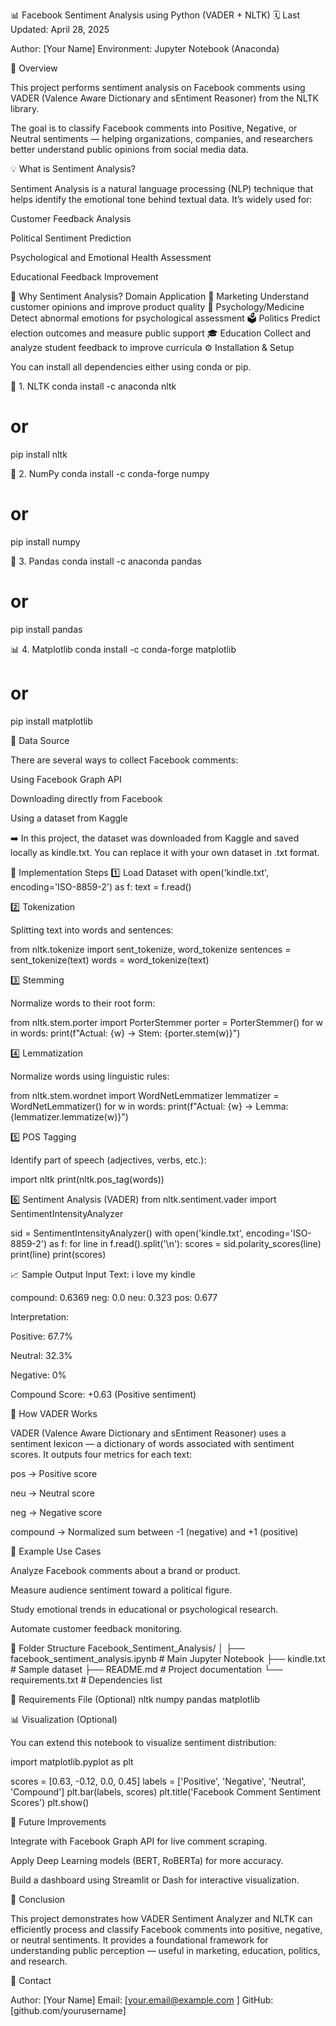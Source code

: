 📊 Facebook Sentiment Analysis using Python (VADER + NLTK)
🗓️ Last Updated: April 28, 2025

Author: [Your Name]
Environment: Jupyter Notebook (Anaconda)

🧠 Overview

This project performs sentiment analysis on Facebook comments using VADER (Valence Aware Dictionary and sEntiment Reasoner) from the NLTK library.

The goal is to classify Facebook comments into Positive, Negative, or Neutral sentiments — helping organizations, companies, and researchers better understand public opinions from social media data.

💡 What is Sentiment Analysis?

Sentiment Analysis is a natural language processing (NLP) technique that helps identify the emotional tone behind textual data.
It’s widely used for:

Customer Feedback Analysis

Political Sentiment Prediction

Psychological and Emotional Health Assessment

Educational Feedback Improvement

🎯 Why Sentiment Analysis?
Domain	Application
🏢 Marketing	Understand customer opinions and improve product quality
🧠 Psychology/Medicine	Detect abnormal emotions for psychological assessment
🗳️ Politics	Predict election outcomes and measure public support
🎓 Education	Collect and analyze student feedback to improve curricula
⚙️ Installation & Setup

You can install all dependencies either using conda or pip.

🧩 1. NLTK
conda install -c anaconda nltk
# or
pip install nltk

🧮 2. NumPy
conda install -c conda-forge numpy
# or
pip install numpy

🧾 3. Pandas
conda install -c anaconda pandas
# or
pip install pandas

📊 4. Matplotlib
conda install -c conda-forge matplotlib
# or
pip install matplotlib

📂 Data Source

There are several ways to collect Facebook comments:

Using Facebook Graph API

Downloading directly from Facebook

Using a dataset from Kaggle

➡️ In this project, the dataset was downloaded from Kaggle and saved locally as kindle.txt.
You can replace it with your own dataset in .txt format.

🧰 Implementation Steps
1️⃣ Load Dataset
with open('kindle.txt', encoding='ISO-8859-2') as f:
    text = f.read()

2️⃣ Tokenization

Splitting text into words and sentences:

from nltk.tokenize import sent_tokenize, word_tokenize
sentences = sent_tokenize(text)
words = word_tokenize(text)

3️⃣ Stemming

Normalize words to their root form:

from nltk.stem.porter import PorterStemmer
porter = PorterStemmer()
for w in words:
    print(f"Actual: {w} → Stem: {porter.stem(w)}")

4️⃣ Lemmatization

Normalize words using linguistic rules:

from nltk.stem.wordnet import WordNetLemmatizer
lemmatizer = WordNetLemmatizer()
for w in words:
    print(f"Actual: {w} → Lemma: {lemmatizer.lemmatize(w)}")

5️⃣ POS Tagging

Identify part of speech (adjectives, verbs, etc.):

import nltk
print(nltk.pos_tag(words))

6️⃣ Sentiment Analysis (VADER)
from nltk.sentiment.vader import SentimentIntensityAnalyzer

sid = SentimentIntensityAnalyzer()
with open('kindle.txt', encoding='ISO-8859-2') as f:
    for line in f.read().split('\n'):
        scores = sid.polarity_scores(line)
        print(line)
        print(scores)

📈 Sample Output
Input Text: i love my kindle

compound: 0.6369
neg: 0.0
neu: 0.323
pos: 0.677


Interpretation:

Positive: 67.7%

Neutral: 32.3%

Negative: 0%

Compound Score: +0.63 (Positive sentiment)

🧩 How VADER Works

VADER (Valence Aware Dictionary and sEntiment Reasoner) uses a sentiment lexicon — a dictionary of words associated with sentiment scores.
It outputs four metrics for each text:

pos → Positive score

neu → Neutral score

neg → Negative score

compound → Normalized sum between -1 (negative) and +1 (positive)

📘 Example Use Cases

Analyze Facebook comments about a brand or product.

Measure audience sentiment toward a political figure.

Study emotional trends in educational or psychological research.

Automate customer feedback monitoring.

🧩 Folder Structure
Facebook_Sentiment_Analysis/
│
├── facebook_sentiment_analysis.ipynb   # Main Jupyter Notebook
├── kindle.txt                          # Sample dataset
├── README.md                           # Project documentation
└── requirements.txt                    # Dependencies list

🧾 Requirements File (Optional)
nltk
numpy
pandas
matplotlib

📊 Visualization (Optional)

You can extend this notebook to visualize sentiment distribution:

import matplotlib.pyplot as plt

scores = [0.63, -0.12, 0.0, 0.45]
labels = ['Positive', 'Negative', 'Neutral', 'Compound']
plt.bar(labels, scores)
plt.title('Facebook Comment Sentiment Scores')
plt.show()

🧠 Future Improvements

Integrate with Facebook Graph API for live comment scraping.

Apply Deep Learning models (BERT, RoBERTa) for more accuracy.

Build a dashboard using Streamlit or Dash for interactive visualization.

🏁 Conclusion

This project demonstrates how VADER Sentiment Analyzer and NLTK can efficiently process and classify Facebook comments into positive, negative, or neutral sentiments.
It provides a foundational framework for understanding public perception — useful in marketing, education, politics, and research.

📧 Contact

Author: [Your Name]
Email: [your.email@example.com
]
GitHub: [github.com/yourusername]
